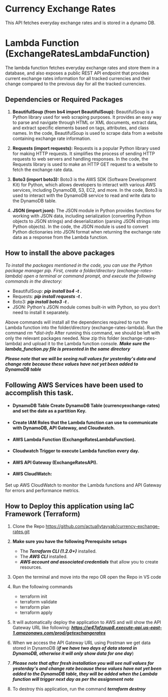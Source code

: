 # Currency Exchange Rates
This API fetches everyday exchange rates and is stored in a dynamo DB. 
# Lambda Function (ExchangeRatesLambdaFunction)
The lambda function fetches everyday exchange rates and store them in a database, and also exposes a public REST API endpoint that provides current exchange rates information for all tracked currencies and their change compared to the previous day for all the tracked currencies.

## Dependencies or Required Packages 

1. **BeautifulSoup (from bs4 import BeautifulSoup):** BeautifulSoup is a Python library used for web scraping purposes. It provides an easy way to parse and navigate through HTML or XML documents, extract data, and extract specific elements based on tags, attributes, and class names.
In the code, BeautifulSoup is used to scrape data from a website containing exchange rate information.

2. **Requests (import requests):** Requests is a popular Python library used for making HTTP requests. It simplifies the process of sending HTTP requests to web servers and handling responses. In the code, the Requests library is used to make an HTTP GET request to a website to fetch the exchange rate data.

3. **Boto3 (import boto3):** Boto3 is the AWS SDK (Software Development Kit) for Python, which allows developers to interact with various AWS services, including DynamoDB, S3, EC2, and more. In the code, Boto3 is used to interact with the DynamoDB service to read and write data to the DynamoDB table.

4. **JSON (import json):** The JSON module in Python provides functions for working with JSON data, including serialization (converting Python objects to JSON strings) and deserialization (parsing JSON strings into Python objects). In the code, the JSON module is used to convert Python dictionaries into JSON format when returning the exchange rate data as a response from the Lambda function.

## How to install the above packages

*To install the packages mentioned in the code, you can use the Python package manager pip. First, create a folder/directory (exchange-rates-lambda) open a terminal or command prompt, and execute the following commands in the directory:*

+ BeautifulSoup: 
    ***pip install bs4 -t .***
+ Requests: ***pip install requests -t .***
+ Boto3: ***pip install boto3 -t .***
+ JSON: Python's JSON module comes built-in with Python, so you don't need to install it separately.
  
Above commands will install all the dependencies required to run the Lambda function into the folder/directory (exchange-rates-lambda). Run the command
_rm *dist-info_ After running this command, we should be left with only the relevant packages needed. Now zip this folder (exchange-rates-lambda) and upload it to the Lambda function console. ***Make sure the lambda_function.py file is presented in the same directory***

***Please note that we will be seeing null values for yesterday's data and change rate because these values have not yet been added to DynamoDB table***

## Following AWS Services have been used to accomplish this task.

+ #### DynamoDB Table Create DynamoDB Table (currencyexchange-rates) and set the date as a partition Key.

+ #### Create IAM Roles that the Lambda function can use to communicate with DynamoDB, API Gateway, and Cloudwatch.

+ #### AWS Lambda Function (ExchangeRatesLambdaFunction).

+ #### Cloudwatch Trigger to execute Lambda function every day. 

+ #### AWS API Gateway (ExchangeRatesAPI).

+ #### AWS CloudWatch:
Set up AWS CloudWatch to monitor the Lambda functions and API Gateway for errors and performance metrics.

## How to Deploy this application using IaC Framework (Terraform)
1. Clone the Repo https://github.com/actuallytayyab/currency-exchange-rates.git
2. **Make sure you have the following Prerequisite setups**
   + The ***Terraform CLI (1.2.0+)*** installed.
   + The ***AWS CLI*** installed.
   + ***AWS account and associated credentials*** that allow you to create resources.    
3. Open the terminal and move into the repo OR open the Repo in VS code
4. Run the following commands
   + terraform init
   + terraform validate
   + terraform plan
   + terraform apply
5. It will automatically deploy the application to AWS and will show the API Gateway URL like following:
    ***https://w47afzpup8.execute-api.us-east-1.amazonaws.com/prod/getexchangerates*** 

6.  When we access the API Gateway URL using Postman we get data stored in DynamoDB (***if we have two days of data stored in DynamoDB, otherwise it will only show data for one day***)

7.  ***Please note that after fresh installation you will see null values for ***yesterday's and change rate*** because these values have not yet been added to the DynamoDB table, they will be added when the Lambda function will trigger next day as per the assignment note***

8.  To destroy this application, run the command ***terraform destroy***
